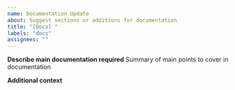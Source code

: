 ```yaml
---
name: Documentation Update
about: Suggest sections or additions for documentation
title: "[Docs] "
labels: "docs"
assignees: ""
---
```


**Describe main documentation required**
Summary of main points to cover in documentation

**Additional context**
